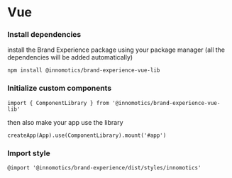 # Vue

### Install dependencies

install the Brand Experience package using your package manager (all the dependencies will be added automatically)

```
npm install @innomotics/brand-experience-vue-lib
```

### Initialize custom components

```
import { ComponentLibrary } from '@innomotics/brand-experience-vue-lib'
```

then also make your app use the library

```
createApp(App).use(ComponentLibrary).mount('#app') 
```

### Import style

```
@import '@innomotics/brand-experience/dist/styles/innomotics'
```
